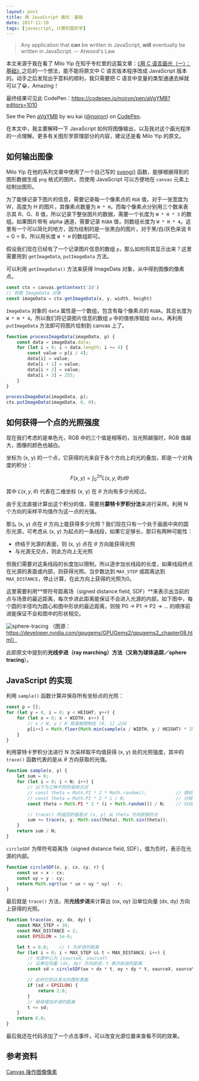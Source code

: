 ```yaml
---
layout: post
title: 用 JavaScript 画光：基础
date: 2017-12-10
tags: [javascript, 计算机图形学]
---
```


> Any application that **can** be written in JavaScript, **will** eventually be written in JavaScript.
> -- Atwood's Law

本文来源于我在看了 Milo Yip 在知乎专栏里的这篇文章：[《用 C 语言画光（一）：基础》](https://zhuanlan.zhihu.com/p/30745861)之后的一个想法，能不能将原文中 C 语言版本程序改成 JavaScript 版本的。动手之后发现出乎意料的顺利，我只需要把 C 语言中变量的类型通通去掉就可以了😀，Amazing！

<!-- more -->

最终结果可见此 CodePen：https://codepen.io/noiron/pen/aVgYMB?editors=1010

<p data-height="400" data-theme-id="0" data-slug-hash="aVgYMB" data-default-tab="result" data-user="noiron" data-embed-version="2" data-pen-title="aVgYMB" class="codepen">See the Pen <a href="https://codepen.io/noiron/pen/aVgYMB/">aVgYMB</a> by wu kai (<a href="https://codepen.io/noiron">@noiron</a>) on <a href="https://codepen.io">CodePen</a>.</p>
<script async src="https://production-assets.codepen.io/assets/embed/ei.js"></script>

在本文中，我主要解释一下 JavaScript 如何将图像输出，以及我对这个画光程序的一点理解。更多有关图形学原理部分的内容，建议还是看 Milo Yip 的原文。

## 如何输出图像

Milo Yip 在他的系列文章中使用了一个自己写的 [svpng()](https://zhuanlan.zhihu.com/p/26525083) 函数，能够根据得到的图形数据生成 `png` 格式的图片。而使用 JavaScript 可以方便地在 `canvas` 元素上绘制出图形。

为了能够记录下图片的信息，需要记录每一个像素点的 `RGB` 值，对于一张宽度为 W，高度为 H 的图片，其像素点数量为 `W * H`，而每个像素点分别用三个数来表示其 R、G、B 值，所以记录下整张图片的数据，需要一个长度为 `W * H * 3` 的数组。如果图片带有 alpha 通道，需要记录 `RGBA` 值，则数组长度为 `W * H * 4`。这里有一个可以简化的地方，因为绘制的是一张黑白的图片，对于黑/白/灰色来说 R = G = B，所以用长度 `W * H` 的数组即可。

假设我们现在已经有了一个记录图片信息的数组 `p`，那么如何将其显示出来？这里需要用到 `getImageData`, `putImageData` 方法。

可以利用 `getImageData()` 方法来获得 ImageData 对象，从中得到图像的像素点。

```javascript
const ctx = canvas.getContext('2d')
// 获取 ImageData 对象
const imageData = ctx.getImageData(x, y, width, height)
```

`ImageData` 对象的 `data` 属性是一个数组，包含有每个像素点的 `RGBA`，其总长度为 `W * H * 4`。所以我们将记录图片信息的数组 `p` 中的值依序赋给 `data`，再利用 `putImageData` 方法即可将图片绘制到 canvas 上了。

```javascript
function processImageData(imageData, p) {
    const data = imageData.data;
    for (let i = 0; i < data.length; i += 4) {
        const value = p[i / 4];
        data[i] = value;
        data[i + 1] = value;
        data[i + 2] = value;
        data[i + 3] = 255;
    }
}

processImageData(imageData, p);
ctx.putImageData(imageData, 0, 0);
```

## 如何获得一个点的光照强度

现在我们考虑的是单色光，RGB 中的三个值是相等的，当光照越强时，RGB 值越大，图像的颜色也越白。

坐标为 (x, y) 的一个点，它获得的光来自于各个方向上的光的叠加，即是一个对角度的积分：

$$F\left( x,y\right) =\int ^{2\pi }_{0}L\left( x,y,\theta \right) d\theta$$

其中 $L\left( x,y,\theta \right)$ 代表在二维坐标 (x, y) 在 $\theta$ 方向有多少光经过。

由于无法直接计算出这个积分的值，需要用**蒙特卡罗积分法**来进行采样。利用 N 个方向的采样平均值作为这一点的光强。

那么 (x, y) 点在 $\theta$ 方向上能获得多少光照？我们现在只有一个处于画面中央的圆形光源，可考虑从 (x, y) 为起点的一条线段，如果它足够长，那只有两种可能性：
 
 - 终结于光源的表面，则 (x, y) 点在 $\theta$ 方向能获得光照
 - 与光源无交点，则此方向上无光照

但我们需要对这条线段的长度加以限制，所以逐步加长线段的长度，如果线段终点在光源的表面或内部，则获得光照。当步数达到 `MAX_STEP` 或距离达到 `MAX_DISTANCE`，停止计算，在此方向上获得的光照为0。

这里需要利用**带符号距离场（signed distance field, SDF）**来表示出当前的点与场景的最近距离，每次步进此距离能保证不会进入光源的内部。如下图中，每个圆的半径均为圆心和图中形状的最近距离，则按 P0 -> P1 -> P2 -> ... 的顺序前进能保证不会和图中的形状相交。 

![sphere-tracing](/asset/images/2017-12-10-sphere-tracing.jpg)
（图源：https://developer.nvidia.com/gpugems/GPUGems2/gpugems2_chapter08.html）

此即原文中提到的**光线步进（ray marching）**方法（又称为**球体追踪／sphere tracing**）。


## JavaScript 的实现

利用 `sample()` 函数计算并保存所有坐标点的光照：

```javascript
const p = [];
for (let y = 0, i = 0; y < HEIGHT; y++) {
    for (let x = 0; x < WIDTH; x++) {
        // x / W, y / H 其值被限制在 [0, 1] 之间
        p[i++] = Math.floor(Math.min(sample(x / WIDTH, y / HEIGHT) * 255, 255));
    }
}
```

利用蒙特卡罗积分法进行 N 次采样取平均值获得 (x, y) 处的光照强度，其中的 `trace()` 函数代表的是从 $\theta$ 方向获取的光强。

```js
function sample(x, y) {
    let sum = 0;
    for (let i = 0; i < N; i++) {
        // 以下为三种不同的采样方式
        // const theta = Math.PI * 2 * Math.random();           // 随机采样
        // const theta = Math.PI * 2 * i / N;                   // 分层采样（stratified sampling）
        const theta = Math.PI * 2 * (i + Math.random()) / N;    // 抖动采样（jittered sampling）

        // trace() 所返回的值是点 (x, y) 从 theta 方向获取的光
        sum += trace(x, y, Math.cos(theta), Math.sin(theta));
    }
    return sum / N;
}
```

`circleSDF` 为带符号距离场（signed distance field, SDF），值为负时，表示在光源的内部。

```js
function circleSDF(x, y, cx, cy, r) {
    const ux = x - cx;
    const uy = y - cy;
    return Math.sqrt(ux * ux + uy * uy) - r;
}
```

最后就是 `trace()` 方法，用**光线步进**来计算出 (ox, oy) 沿单位向量 (dx, dy) 方向上获得的光照。

```js
function trace(ox, oy, dx, dy) {
    const MAX_STEP = 10;
    const MAX_DISTANCE = 2;
    const EPSILON = 1e-6;

    let t = 0.0;    // t 为步进的距离
    for (let i = 0; i < MAX_STEP && t < MAX_DISTANCE; i++) {
        // 光源中心为 (sourceX, sourceY) 
        // 沿单位向量 (dx, dy) 方向前进，t 表示前进的距离
        const sd = circleSDF(ox + dx * t, oy + dy * t, sourceX, sourceY, 0.1);

        // 此时已到达发光的圆形表面
        if (sd < EPSILON) {
            return 2.0;
        }
        // 继续增加步进的距离
        t += sd;
    }
    return 0.0;
}
```

最后我还在代码添加了一个点击事件，可以改变光源位置来查看不同的效果。


## 参考资料

[Canvas 操作图像像素](https://github.com/YIXUNFE/blog/issues/12)
